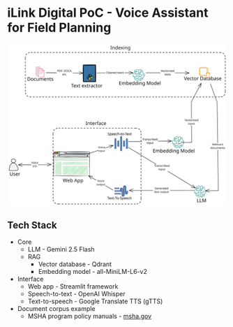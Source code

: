 # iLink Digital PoC - Voice Assistant for Field Planning

![architecture diagram](./docs/architecture%20diagram.svg)

## Tech Stack

- Core
  - LLM - Gemini 2.5 Flash
  - RAG
    - Vector database - Qdrant
    - Embedding model - all-MiniLM-L6-v2
- Interface
  - Web app - Streamlit framework
  - Speech-to-text - OpenAI Whisper
  - Text-to-speech - Google Translate TTS (gTTS)
- Document corpus example
  - MSHA program policy manuals - [msha.gov](https://www.msha.gov/compliance-and-enforcement/compliance-assistance/program-policy-manual)
